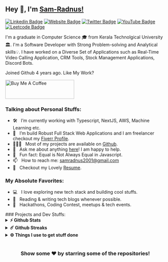 ## Hey 👋, I'm [Sam-Radnus!](https://github.com/Sam-Radnus)

[![Linkedin Badge](https://img.shields.io/badge/-LinkedIn-0e76a8?style=flat-square&logo=Linkedin&logoColor=white&labelColor=darkblue&color=black)](https://www.linkedin.com/in/sambath-s-sundar/)
[![Website Badge](https://img.shields.io/badge/portfolio-3b5998?style=flat-square&logo=brave&logoColor=white&color=black&labelColor=red)](https://sam-sundar.vercel.app/)
[![Twitter Badge](https://img.shields.io/badge/twitter-3b5998?style=flat-square&logo=twitter&logoColor=white&color=black&labelColor=blue)](https://twitter.com/Public_Void_Sam)
[![YouTube Badge](https://img.shields.io/badge/-YouTube-e4405f?style=flat-square&logo=YouTube&logoColor=white&labelColor=red&color=black)](https://www.youtube.com/channel/UCKr8os6tlFpWVWGoIGLeemg)
[![Leetcode Badge](https://img.shields.io/badge/-leetcode-e4405f?style=flat-square&logo=leetcode&logoColor=white&labelColor=green&color=black)](https://leetcode.com/Sam_Sundar/)

<!-- ### Glad to see you here! &nbsp; ![](https://visitor-badge.glitch.me/badge?page_id=iampavangandhi.iampavangandhi&style=flat-square&color=0088cc) -->

I'm a graduate in Computer Science 🎓 from Kerala Technolgical University 🏛. I'm a Software Developer with Strong Problem-solving and Analytical skills💡. I have worked on a Diverse Set of Applications such as Real-Time Video Calling Application, CRM Tools, Stock Management Applications, Discord Bots.

Joined Github 4 years ago.
Like My Work?

<a href="https://www.buymeacoffee.com/samradnus2o" target="_blank"><img src="https://cdn.buymeacoffee.com/buttons/v2/default-yellow.png" alt="Buy Me A Coffee" height="60px" width="217px" ></a>



### Talking about Personal Stuffs:

- 🛠 &nbsp; I’m currently working with Typescript, NextJS, AWS, Machine Learning etc.
- 🚀 &nbsp; I’m build Robust Full Stack Web Applications and I am freelancer checkout my [Fiverr Profile](https://www.fiverr.com/sam_sundar2001).
- 👨🏻‍💻 &nbsp; Most of my projects are available on [Github](https://github.com/Sam-Radnus).
- 💬 &nbsp; Ask me about anything  [here](https://sam-sundar.vercel.app/contact)! I am happy to help.
- 👾 &nbsp; Fun fact: Equal is Not Always Equal in Javascript.
- 📫 &nbsp; How to reach me: samradnus2001@gmail.com
- 📝 &nbsp; Checkout my Lovely [Resume](https://drive.google.com/file/d/16OdRnX76mw2Dv9cltpG5F-dHJzza5wTr/view?usp=sharing).

### My Absolute Favorites:

- 💻 &nbsp; I love exploring new tech stack and building cool stuffs.
- 📰 &nbsp; Reading & writing tech blogs whenever possible.
- 🍕 &nbsp; Hackathons, Coding Contest, meetups & tech events.
 <!-->

### Projects and Dev Stuffs:

<details>	
  <summary><b>⚡ Github Stats</b></summary>

  <br />
  <img height="180em" src="https://github-readme-stats.vercel.app/api?username=Sam-Radnus&show_icons=true&hide_border=true&&count_private=true&include_all_commits=true" />
  <img height="180em" src="https://github-readme-stats.vercel.app/api/top-langs/?username=Sam-Radnus&exclude_repo=KNN-Image-Classification&show_icons=true&hide_border=true&layout=compact&langs_count=8"/>
</details>

<!-->

<details>	
  <summary><b>☄️ Github Streaks</b></summary>

  <br />
  <img height="180em" src="https://github-readme-streak-stats.herokuapp.com/?user=Sam-Radnus&hide_border=true" />
</details>


<details>	
  <br />
  <summary><b>⚙️ Things I use to get stuff done</b></summary>
  	<ul>
  	    <li><b>OS:</b> Ubuntu 20.04</li>
	    <li><b>Laptop: </b> HP 15</li>
  	    <li><b>Browser: </b> Brave Browser</li>
	    <li><b>Code Editor:</b> VSCode - The best editor out there.</li>
	    <li><b>To Stay Updated:</b> Dev.to, Medium, Linkedin and Twitter.</li>
	    <br />
	</ul>	
</details>

#

<div align="center">

### Show some ❤️ by starring some of the repositories!

</div>
